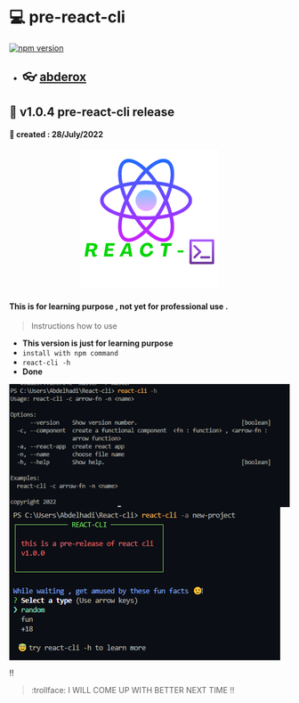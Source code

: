 # :computer: pre-react-cli

[![npm version](https://badge.fury.io/js/pre-react-cli.svg)](https://badge.fury.io/js/pre-react-cli)

- ## :eyeglasses: [abderox](https://github.com/abderox/)

## :bookmark_tabs: __v1.0.4 pre-react-cli release__
#### :date: created : 28/July/2022
<p align="center"><img src = "https://github.com/abderox/pre-react-cli/blob/master/react-cli.png" alt="logo"/></p>

#### This is for learning purpose , not yet for professional use . 



> Instructions how to use 
- __This version is just for learning purpose__ 
- ``` install with npm command  ```
- ``` react-cli -h  ```
- __Done__

<img src = "https://github.com/abderox/pre-react-cli/blob/master/cap_2.png" alt="capture" align="center"/>

<img src = "https://github.com/abderox/pre-react-cli/blob/master/cli_cap.png" alt="capture" align="center"/>


:bangbang:
> :trollface: I WILL COME UP WITH BETTER NEXT TIME  !!

